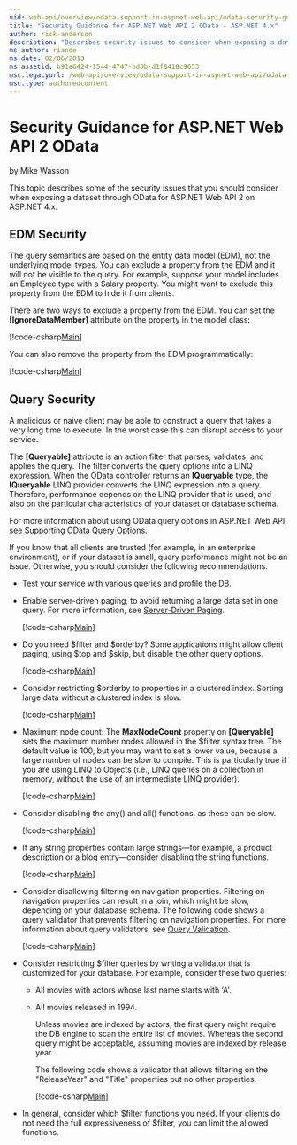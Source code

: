 ```yaml
---
uid: web-api/overview/odata-support-in-aspnet-web-api/odata-security-guidance
title: "Security Guidance for ASP.NET Web API 2 OData - ASP.NET 4.x"
author: rick-anderson
description: "Describes security issues to consider when exposing a dataset through OData for ASP.NET Web API 2 on ASP.NET 4.x."
ms.author: riande
ms.date: 02/06/2013
ms.assetid: b91e6424-1544-4747-bd0b-d1f8418c9653
msc.legacyurl: /web-api/overview/odata-support-in-aspnet-web-api/odata-security-guidance
msc.type: authoredcontent
---
```

# Security Guidance for ASP.NET Web API 2 OData

by Mike Wasson

This topic describes some of the security issues that you should consider when exposing a dataset through OData for ASP.NET Web API 2 on ASP.NET 4.x.

## EDM Security

The query semantics are based on the entity data model (EDM), not the underlying model types. You can exclude a property from the EDM and it will not be visible to the query. For example, suppose your model includes an Employee type with a Salary property. You might want to exclude this property from the EDM to hide it from clients.

There are two ways to exclude a property from the EDM. You can set the **[IgnoreDataMember]** attribute on the property in the model class:

[!code-csharp[Main](odata-security-guidance/samples/sample1.cs)]

You can also remove the property from the EDM programmatically:

[!code-csharp[Main](odata-security-guidance/samples/sample2.cs)]

## Query Security

A malicious or naive client may be able to construct a query that takes a very long time to execute. In the worst case this can disrupt access to your service.

The **[Queryable]** attribute is an action filter that parses, validates, and applies the query. The filter converts the query options into a LINQ expression. When the OData controller returns an **IQueryable** type, the **IQueryable** LINQ provider converts the LINQ expression into a query. Therefore, performance depends on the LINQ provider that is used, and also on the particular characteristics of your dataset or database schema.

For more information about using OData query options in ASP.NET Web API, see [Supporting OData Query Options](supporting-odata-query-options.md).

If you know that all clients are trusted (for example, in an enterprise environment), or if your dataset is small, query performance might not be an issue. Otherwise, you should consider the following recommendations.

- Test your service with various queries and profile the DB.
- Enable server-driven paging, to avoid returning a large data set in one query. For more information, see [Server-Driven Paging](supporting-odata-query-options.md#server-paging). 

    [!code-csharp[Main](odata-security-guidance/samples/sample3.cs)]
- Do you need $filter and $orderby? Some applications might allow client paging, using $top and $skip, but disable the other query options. 

    [!code-csharp[Main](odata-security-guidance/samples/sample4.cs)]
- Consider restricting $orderby to properties in a clustered index. Sorting large data without a clustered index is slow. 

    [!code-csharp[Main](odata-security-guidance/samples/sample5.cs)]
- Maximum node count: The **MaxNodeCount** property on **[Queryable]** sets the maximum number nodes allowed in the $filter syntax tree. The default value is 100, but you may want to set a lower value, because a large number of nodes can be slow to compile. This is particularly true if you are using LINQ to Objects (i.e., LINQ queries on a collection in memory, without the use of an intermediate LINQ provider). 

    [!code-csharp[Main](odata-security-guidance/samples/sample6.cs)]
- Consider disabling the any() and all() functions, as these can be slow. 

    [!code-csharp[Main](odata-security-guidance/samples/sample7.cs)]
- If any string properties contain large strings&#8212;for example, a product description or a blog entry&#8212;consider disabling the string functions. 

    [!code-csharp[Main](odata-security-guidance/samples/sample8.cs)]
- Consider disallowing filtering on navigation properties. Filtering on navigation properties can result in a join, which might be slow, depending on your database schema. The following code shows a query validator that prevents filtering on navigation properties. For more information about query validators, see [Query Validation](supporting-odata-query-options.md#query-validation). 

    [!code-csharp[Main](odata-security-guidance/samples/sample9.cs)]
- Consider restricting $filter queries by writing a validator that is customized for your database. For example, consider these two queries: 

  - All movies with actors whose last name starts with ‘A'.
  - All movies released in 1994.

    Unless movies are indexed by actors, the first query might require the DB engine to scan the entire list of movies. Whereas the second query might be acceptable, assuming movies are indexed by release year.

    The following code shows a validator that allows filtering on the "ReleaseYear" and "Title" properties but no other properties.

    [!code-csharp[Main](odata-security-guidance/samples/sample10.cs)]
- In general, consider which $filter functions you need. If your clients do not need the full expressiveness of $filter, you can limit the allowed functions.
